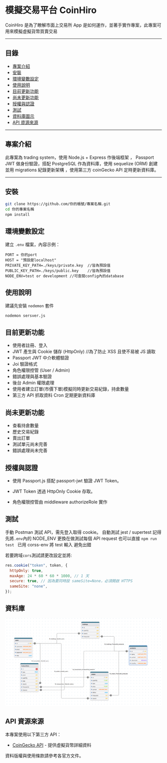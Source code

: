 # 模擬交易平台 CoinHiro

CoinHiro 是為了瞭解市面上交易所 App 是如何運作，並著手實作專案，此專案可用來模擬虛擬貨幣買賣交易

---

## 目錄

- [專案介紹](#專案介紹)
- [安裝](#安裝)
- [環境變數設定](#環境變數設定)
- [使用說明](#使用說明)
- [目前更新功能](#目前更新功能)
- [尚未更新功能](#尚未更新功能)
- [授權與認證](#授權與認證)
- [測試](#測試)
- [資料庫圖示](#資料庫)
- [API 資源來源](#api-資源來源)

---

## 專案介紹

此專案為 trading system，使用 Node.js + Express 作後端框架 ， Passport JWT 做身份驗證，搭配 PostgreSQL 作為資料庫，使用 sequelize (ORM) 創建 並用 migrations 紀錄更新架構 ，使用第三方 coinGecko API 定時更新資料庫。

---

## 安裝

```bash
git clone https://github.com/你的帳號/專案名稱.git
cd 你的專案名稱
npm install
```

## 環境變數設定

建立 `.env` 檔案，內容示例：

```env
PORT = 你的port
HOST = "預設是localhost"
PRIVATE_KEY_PATH=./keys/private.key  //皆為預設值
PUBLIC_KEY_PATH=./keys/public.key    //皆為預設值
NODE_ENV=test or development //可查閱config內的database
```

## 使用說明

建議先安裝 `nodemon` 套件

```bash
nodemon sersver.js
```

## 目前更新功能

- 使用者註冊、登入
- JWT 產生與 Cookie 儲存 (HttpOnly) //為了防止 XSS 且使不易被 JS 讀取
- Passport JWT 中介軟體驗證
- Joi 驗證格式
- 角色權限控管 (User / Admin)
- 錯誤處理與基本驗證
- 後台 Admin 權限處理
- 使用者建立訂單(市價下單)模擬同時更新交易紀錄，持倉數量
- 第三方 API 抓取資料 Cron 定期更新資料庫

## 尚未更新功能

- 查看持倉數量
- 歷史交易紀錄
- 賣出訂單
- 測試單元尚未完善
- 錯誤處理尚未完善

## 授權與認證

- 使用 Passport.js 搭配 passport-jwt 驗證 JWT Token。

- JWT Token 透過 HttpOnly Cookie 存取。

- 角色權限控管由 middleware authorizeRole 實作

## 測試

手動 Postman 測試 API，需先登入取得 cookie。
自動測試 jest / supertest 記得先將`.env`內的 NODE_ENV 更換在做測試每個 API request
也可以直接 `npm run test ` 已用 corss-env 將 test 輸入 避免出錯

若要跨域`cors`測試請更改設定並將:

```js
res.cookie("token", token, {
  httpOnly: true,
  maxAge: 24 * 60 * 60 * 1000, // 1 天
  secure: true, // 因為要同時設 sameSite=None，必須開啟 HTTPS
  sameSite: "none",
});
```

## 資料庫

![alt text](image.png)

## API 資源來源

本專案使用以下第三方 API：

- [CoinGecko API](https://docs.coingecko.com/reference/introduction) - 提供虛擬貨幣詳細資料

資料版權與使用條款請參考各官方文件。
